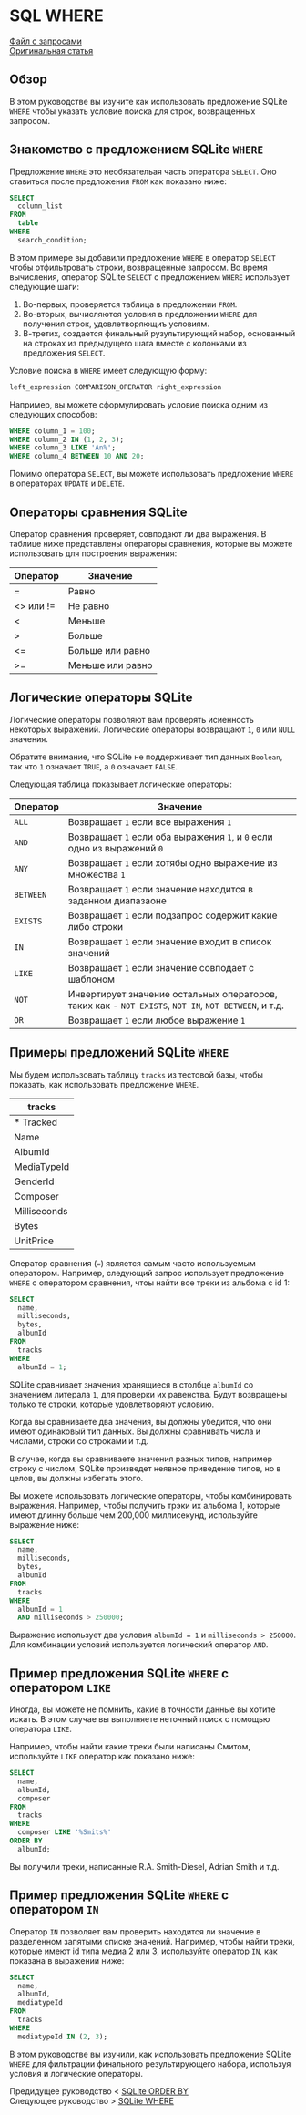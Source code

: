 # SQL WHERE ###########################

[Файл с запросами][querys]   
[Оригинальная статья][origin]

[querys]: ./querys.sql
[origin]: https://www.sqlitetutorial.net/sqlite-where/

## Обзор ##############################

В этом руководстве вы изучите как использовать предложение SQLite `WHERE` чтобы указать условие поиска для строк, возвращенных запросом.

## Знакомство с предложением SQLite `WHERE` 

Предложение `WHERE` это необязательая часть оператора `SELECT`. Оно ставиться после предложения `FROM` как показано ниже:

~~~ SQL ~~~~~~~~~~~~~~~~~~~~~~~~~~~~~~~
SELECT 
  column_list
FROM
  table
WHERE
  search_condition;
~~~~~~~~~~~~~~~~~~~~~~~~~~~~~~~~~~~~~~~

В этом примере вы добавили предложение `WHERE` в оператор `SELECT` чтобы отфильтровать строки, возвращенные запросом. Во время вычисления, оператор SQLite `SELECT` с предложением `WHERE` использует следующие шаги:

1. Во-первых, проверяется таблица в предложении `FROM`.
2. Во-вторых, вычисляются условия в предложении `WHERE` для получения строк, удовлетворяющиъ условиям.
3. В-третих, создается финальный рузультирующий набор, основанный на строках из предыдущего шага вместе с колонками из предложения `SELECT`.

Условие поиска в `WHERE` имеет следующую форму:

~~~ SQL ~~~~~~~~~~~~~~~~~~~~~~~~~~~~~~~
left_expression COMPARISON_OPERATOR right_expression
~~~~~~~~~~~~~~~~~~~~~~~~~~~~~~~~~~~~~~~

Например, вы можете сформулировать условие поиска одним из следующих способов:

~~~ SQL ~~~~~~~~~~~~~~~~~~~~~~~~~~~~~~~
WHERE column_1 = 100;
WHERE column_2 IN (1, 2, 3);
WHERE column_3 LIKE 'An%';
WHERE column_4 BETWEEN 10 AND 20;
~~~~~~~~~~~~~~~~~~~~~~~~~~~~~~~~~~~~~~~

Помимо оператора `SELECT`, вы можете использовать предложение `WHERE` в операторах `UPDATE` и `DELETE`.

## Операторы сравнения SQLite #########

Оператор сравнения проверяет, совподают ли два выражения. В таблице ниже представлены операторы сравнения, которые вы можете использовать для построения выражения:

| Оператор  | Значение |
|-----------|----------|
| =         | Равно    |
| <> или != | Не равно |
| <         | Меньше   |
| >         | Больше   |
| <=        | Больше или равно |
| >=        | Меньше или равно |

## Логические операторы SQLite ########

Логические операторы позволяют вам проверять исиенность некоторых выражений. Логические операторы возвращают `1`, `0` или `NULL` значения.

Обратите внимание, что SQLite не поддерживает тип данных `Boolean`, так что `1` означает `TRUE`, а `0` означает `FALSE`.

Следующая таблица показывает логические операторы:

| Оператор   | Значение  |
|------------|-----------|
| `ALL`      | Возвращает `1` если все выражения `1` |
| `AND`      | Возвращает `1` если оба выражения `1`, и `0` если одно из выражений `0` |
| `ANY`      | Возвращает `1` если хотябы одно выражение из множества `1` | 
| `BETWEEN`  | Возвращает `1` если значение находится в заданном диапазаоне |
| `EXISTS`   | Возвращает `1` если подзапрос содержит какие либо строки |
| `IN`       | Возвращает `1` если значение входит в список значений |
| `LIKE`     | Возвращает `1` если значение совподает с шаблоном |
| `NOT`      | Инвертирует значение остальных операторов, таких как - `NOT EXISTS`, `NOT IN`, `NOT BETWEEN`, и т.д. |
| `OR`       | Возвращает `1` если любое выражение `1` |

## Примеры предложений SQLite `WHERE` #

Мы будем использовать таблицу `tracks` из тестовой базы, чтобы показать, как использовать предложение `WHERE`.

|   tracks       |
|----------------|
| * Tracked      |
|   Name         |
|   AlbumId      |
|   MediaTypeId  |
|   GenderId     |
|   Composer     |
|   Milliseconds |
|   Bytes        |
|   UnitPrice    |

Оператор сравнения (`=`) является самым часто используемым оператором. Например, следующий запрос использует предложение `WHERE` с оператором сравнения, чтоы найти все треки из альбома с id 1:

~~~ SQL ~~~~~~~~~~~~~~~~~~~~~~~~~~~~~~~
SELECT
  name,
  milliseconds,
  bytes,
  albumId
FROM
  tracks
WHERE
  albumId = 1;
~~~~~~~~~~~~~~~~~~~~~~~~~~~~~~~~~~~~~~~

SQLite сравнивает значения хранящиеся в столбце `albumId` со значением литерала `1`, для проверки их равенства. Будут возвращены только те строки, которые удовлетворяют условию.

Когда вы сравниваете два значения, вы должны убедится, что они имеют одинаковый тип данных. Вы должны сравнивать числа и числами, строки со строками и т.д.

В случае, когда вы сравниваете значения разных типов, например строку с числом, SQLite произведет неявное приведение типов, но в целов, вы должны избегать этого.

Вы можете использовать логические операторы, чтобы комбинировать выражения. Например, чтобы получить трэки их альбома 1, которые имеют длинну больше чем 200,000 миллисекунд, используйте выражение ниже:

~~~ SQL ~~~~~~~~~~~~~~~~~~~~~~~~~~~~~~~
SELECT
  name,
  milliseconds,
  bytes,
  albumId
FROM
  tracks
WHERE
  albumId = 1
  AND milliseconds > 250000;
~~~~~~~~~~~~~~~~~~~~~~~~~~~~~~~~~~~~~~~

Выражение использует два условия `albumId = 1` и `milliseconds > 250000`. Для комбинации условий используется логический оператор `AND`.

## Пример предложения SQLite `WHERE` с оператором `LIKE`

Иногда, вы можете не помнить, какие в точности данные вы хотите искать. В этом случае вы выполняете неточный поиск с помощью оператора `LIKE`.

Например, чтобы найти какие треки были написаны Смитом, используйте `LIKE` оператор как показано ниже:

~~~ SQL ~~~~~~~~~~~~~~~~~~~~~~~~~~~~~~~
SELECT
  name,
  albumId,
  composer
FROM
  tracks
WHERE
  composer LIKE '%Smits%'
ORDER BY
  albumId;
~~~~~~~~~~~~~~~~~~~~~~~~~~~~~~~~~~~~~~~

Вы получили треки, написанные R.A. Smith-Diesel, Adrian Smith и т.д.

## Пример предложения SQLite `WHERE` с оператором `IN`

Оператор `IN` позволяет вам проверить находится ли значение в разделенном запятыми списке значений. Например, чтобы найти треки, которые имеют id типа медиа 2 или 3, используйте оператор `IN`, как показана в выражении ниже:

~~~ SQL ~~~~~~~~~~~~~~~~~~~~~~~~~~~~~~~
SELECT
  name,
  albumId,
  mediatypeId
FROM
  tracks
WHERE
  mediatypeId IN (2, 3);
~~~~~~~~~~~~~~~~~~~~~~~~~~~~~~~~~~~~~~~

В этом руководстве вы изучили, как использовать предложение SQLite `WHERE` для фильтрации финального результирующего набора, используя условия и логические операторы.

Предидущее руководство < [SQLite ORDER BY][prev]  
Следующее руководство > [SQLite WHERE][next]

[prev]: ../SQLiteSelectDistinct/translate.md
[next]: ../SQLiteLimit/translate.md